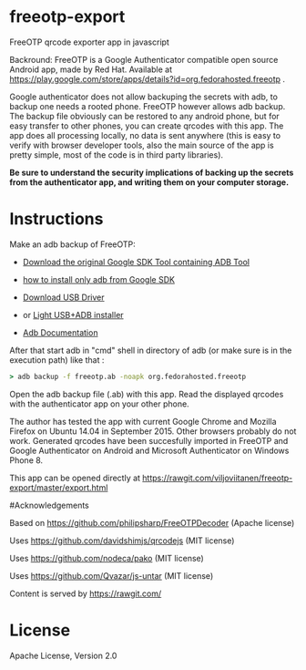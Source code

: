 # freeotp-export

FreeOTP qrcode exporter app in javascript

Backround: FreeOTP is a Google Authenticator compatible open source Android app, made by Red Hat. Available at https://play.google.com/store/apps/details?id=org.fedorahosted.freeotp .

Google authenticator does not allow backuping the secrets with adb, to backup one needs a rooted phone. FreeOTP however allows adb backup. The backup file obviously can be restored to any android phone, but for easy transfer to other phones, you can create qrcodes with this app. The app does all processing locally, no data is sent anywhere (this is easy to verify with browser developer tools, also the main source of the app is pretty simple, most of the code is in third party libraries).

__Be sure to understand the security implications of backing up the secrets from the authenticator app, and writing them on your computer storage.__

# Instructions

Make an adb backup of FreeOTP: 

- [Download the original Google SDK Tool containing ADB Tool](http://developer.android.com/sdk/index.html#downloads)
- [how to install only adb from Google SDK](http://www.howtogeek.com/125769/how-to-install-and-use-abd-the-android-debug-bridge-utility/)
- [Download USB Driver](http://developer.android.com/sdk/win-usb.html)
- or [Light USB+ADB installer](http://adbshell.com/downloads)

- [Adb Documentation](http://developer.android.com/tools/help/adb.html)

After that start adb in "cmd" shell in directory of adb (or make sure is in the execution path) like that :
```cmd
> adb backup -f freeotp.ab -noapk org.fedorahosted.freeotp
```

Open the adb backup file (.ab) with this app. Read the displayed qrcodes with the authenticator app on your other phone.

The author has tested the app with current Google Chrome and Mozilla Firefox on Ubuntu 14.04 in September 2015. Other browsers probably do not work. Generated qrcodes have been succesfully imported in FreeOTP and Google Authenticator on Android and Microsoft Authenticator on Windows Phone 8.

This app can be opened directly at https://rawgit.com/viljoviitanen/freeotp-export/master/export.html 

#Acknowledgements

Based on https://github.com/philipsharp/FreeOTPDecoder (Apache license)

Uses https://github.com/davidshimjs/qrcodejs (MIT license)

Uses https://github.com/nodeca/pako (MIT license)

Uses https://github.com/Qvazar/js-untar (MIT license)

Content is served by https://rawgit.com/

# License

Apache License, Version 2.0

